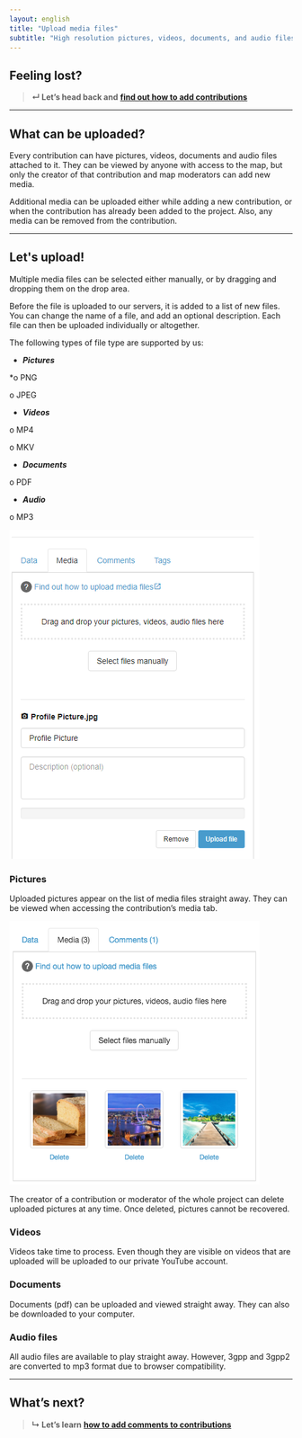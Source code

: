 ```yaml
---
layout: english
title: "Upload media files"
subtitle: "High resolution pictures, videos, documents, and audio files can be attached for public viewing to every contribution you have created."
---
```


## Feeling lost?

> **&#8629; Let’s head back and** [**find out how to add contributions**](add-new-contribution.md)

---

## What can be uploaded?

Every contribution can have pictures, videos, documents and audio files attached to it. They can be viewed by anyone with access to the map, but only the creator of that contribution and map moderators can add new media.

Additional media can be uploaded either while adding a new contribution, or when the contribution has already been added to the project. Also, any media can be removed from the contribution.

---

## Let's upload!

Multiple media files can be selected either manually, or by dragging and dropping them on the drop area.

Before the file is uploaded to our servers, it is added to a list of new files. You can change the name of a file, and add an optional description. Each file can then be uploaded individually or altogether.

The following types of file type are supported by us:
* ***Pictures***

*o	PNG

o	JPEG

* ***Videos***

o	MP4

o	MKV

* ***Documents***

o	PDF

* ***Audio***

o	MP3

![media-files](/images/media-files.png)

### Pictures

Uploaded pictures appear on the list of media files straight away. They can be viewed when accessing the contribution’s media tab.

![upload-a-file](/images/upload-a-file.png)

The creator of a contribution or moderator of the whole project can delete uploaded pictures at any time. Once deleted, pictures cannot be recovered.

### Videos

Videos take time to process. Even though they are visible on videos that are uploaded will be uploaded to our private YouTube account.

### Documents

Documents (pdf) can be uploaded and viewed straight away. They can also be downloaded to your computer.

### Audio files

All audio files are available to play straight away. However, 3gpp and 3gpp2 are converted to mp3 format due to browser compatibility.

---

## What’s next?

> **&#8627; Let’s learn** [**how to add comments to contributions**](add-comments.md)
